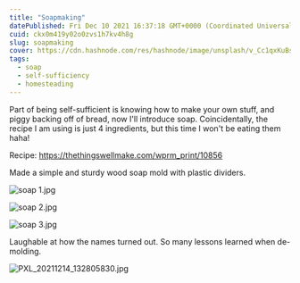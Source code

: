 ```yaml
---
title: "Soapmaking"
datePublished: Fri Dec 10 2021 16:37:18 GMT+0000 (Coordinated Universal Time)
cuid: ckx0m419y02o0zvs1h7kv4h8g
slug: soapmaking
cover: https://cdn.hashnode.com/res/hashnode/image/unsplash/v_Cc1qxKuBs/upload/v1639154204778/APc0RbNCS.jpeg
tags:
  - soap
  - self-sufficiency
  - homesteading
---
```


Part of being self-sufficient is knowing how to make your own stuff, and piggy backing off of bread, now I'll introduce soap. Coincidentally, the recipe I am using is just 4 ingredients, but this time I won't be eating them haha!

Recipe:
https://thethingswellmake.com/wprm_print/10856

Made a simple and sturdy wood soap mold with plastic dividers.

![soap 1.jpg](https://cdn.hashnode.com/res/hashnode/image/upload/v1639154092721/1D1owH6FQ.jpeg)

![soap 2.jpg](https://cdn.hashnode.com/res/hashnode/image/upload/v1639154095809/elx-krqa6.jpeg)

![soap 3.jpg](https://cdn.hashnode.com/res/hashnode/image/upload/v1639154097803/-EWXKrr5A.jpeg)

Laughable at how the names turned out. So many lessons learned when de-molding.

![PXL_20211214_132805830.jpg](https://cdn.hashnode.com/res/hashnode/image/upload/v1641052621433/Cjrv6DUPl.jpeg)
